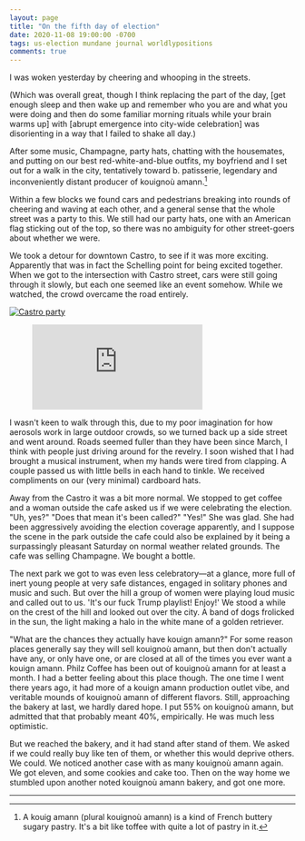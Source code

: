 ```yaml
---
layout: page
title: "On the fifth day of election"
date: 2020-11-08 19:00:00 -0700
tags: us-election mundane journal worldlypositions
comments: true
---
```

I was woken yesterday by cheering and whooping in the streets.

(Which was overall great, though I think replacing the part of the day, [get enough sleep and then wake up and remember who you are and what you were doing and then do some familiar morning rituals while your brain warms up] with [abrupt emergence into city-wide celebration] was disorienting in a way that I failed to shake all day.)

After some music, Champagne, party hats, chatting with the housemates, and putting on our best red-white-and-blue outfits, my boyfriend and I set out for a walk in the city, tentatively toward b. patisserie, legendary and inconveniently distant producer of kouignoù amann.[^1]

Within a few blocks we found cars and pedestrians breaking into rounds of cheering and waving at each other, and a general sense that the whole street was a party to this. We still had our party hats, one with an American flag sticking out of the top, so there was no ambiguity for other street-goers about whether we were.

We took a detour for downtown Castro, to see if it was more exciting. Apparently that was in fact the Schelling point for being excited together. When we got to the intersection with Castro street, cars were still going through it slowly, but each one seemed like an event somehow. While we watched, the crowd overcame the road entirely.

[![Castro party](https://photos.google.com/share/AF1QipMCa9vDPnFFj_bvlkjKYfxDVDFCY8tliZ29oN7VRFP5aMDyJqebh3RWVUSajUxIMw/photo/AF1QipNorZHqiyOGLq_5ruTe6OwXolcKcysu94ZJfrc_?key=cmRCcUxaWV82RXpMRDUwS2hYcDJxbzhJNFpCZGxR)](https://photos.google.com/share/AF1QipMCa9vDPnFFj_bvlkjKYfxDVDFCY8tliZ29oN7VRFP5aMDyJqebh3RWVUSajUxIMw/photo/AF1QipNorZHqiyOGLq_5ruTe6OwXolcKcysu94ZJfrc_?key=cmRCcUxaWV82RXpMRDUwS2hYcDJxbzhJNFpCZGxR)

<!-- blank line -->
<figure class="video_container">
  <iframe src="https://photos.google.com/share/AF1QipMCa9vDPnFFj_bvlkjKYfxDVDFCY8tliZ29oN7VRFP5aMDyJqebh3RWVUSajUxIMw/photo/AF1QipNorZHqiyOGLq_5ruTe6OwXolcKcysu94ZJfrc_?key=cmRCcUxaWV82RXpMRDUwS2hYcDJxbzhJNFpCZGxR" frameborder="0" allowfullscreen="true"> </iframe>
</figure>
<!-- blank line -->

I wasn't keen to walk through this, due to my poor imagination for how aerosols work in large outdoor crowds, so we turned back up a side street and went around. Roads seemed fuller than they have been since March, I think with people just driving around for the revelry. I soon wished that I had brought a musical instrument, when my hands were tired from clapping. A couple passed us with little bells in each hand to tinkle. We received compliments on our (very minimal) cardboard hats.

Away from the Castro it was a bit more normal. We stopped to get coffee and a woman outside the cafe asked us if we were celebrating the election. "Uh, yes?" "Does that mean it's been called?" "Yes!" She was glad. She had been aggressively avoiding the election coverage apparently, and I suppose the scene in the park outside the cafe could also be explained by it being a surpassingly pleasant Saturday on normal weather related grounds. The cafe was selling Champagne. We bought a bottle.

The next park we got to was even less celebratory—at a glance, more full of inert young people at very safe distances, engaged in solitary phones and music and such. But over the hill a group of women were playing loud music and called out to us. 'It's our fuck Trump playlist! Enjoy!' We stood a while on the crest of the hill and looked out over the city. A band of dogs frolicked in the sun, the light making a halo in the white mane of a golden retriever.

"What are the chances they actually have kouign amann?" For some reason places generally say they will sell kouignoù amann, but then don't actually have any, or only have one, or are closed at all of the times you ever want a kouign amann. Philz Coffee has been out of kouignoù amann for at least a month. I had a better feeling about this place though. The one time I went there years ago, it had more of a kouign amann production outlet vibe, and veritable mounds of kouignoù amann of different flavors. Still, approaching the bakery at last, we hardly dared hope. I put 55% on kouignoù amann, but admitted that that probably meant 40%, empirically. He was much less optimistic.

But we reached the bakery, and it had stand after stand of them. We asked if we could really buy like ten of them, or whether this would deprive others. We could. We noticed another case with as many kouignoù amann again. We got eleven, and some cookies and cake too. Then on the way home we stumbled upon another noted kouignoù amann bakery, and got one more.


---


[^1]: A kouig amann (plural kouignoù amann) is a kind of French buttery sugary pastry. It's a bit like toffee with quite a lot of pastry in it.

